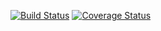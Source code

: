[![Build Status](https://travis-ci.org/westmisfit/java-test.svg?branch=master)](https://travis-ci.org/westmisfit/java-test)
[![Coverage Status](https://coveralls.io/repos/westmisfit/java-test/badge.svg?branch=master)](https://coveralls.io/r/westmisfit/java-test?branch=master)
